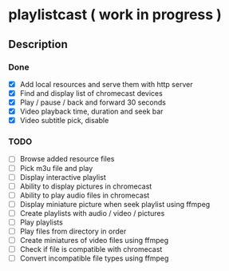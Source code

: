 playlistcast ( work in progress )
====
  
## Description

### Done
* [x] Add local resources and serve them with http server
* [x] Find and display list of chromecast devices
* [x] Play / pause / back and forward 30 seconds 
* [x] Video playback time, duration and seek bar
* [x] Video subtitle pick, disable
 
### TODO
* [ ] Browse added resource files
* [ ] Pick m3u file and play
* [ ] Display interactive playlist
* [ ] Ability to display pictures in chromecast
* [ ] Ability to play audio files in chromecast
* [ ] Display miniature picture when seek playlist using ffmpeg
* [ ] Create playlists with audio / video / pictures
* [ ] Play playlists
* [ ] Play files from directory in order
* [ ] Create miniatures of video files using ffmpeg
* [ ] Check if file is compatible with chromecast
* [ ] Convert incompatible file types using ffmpeg
